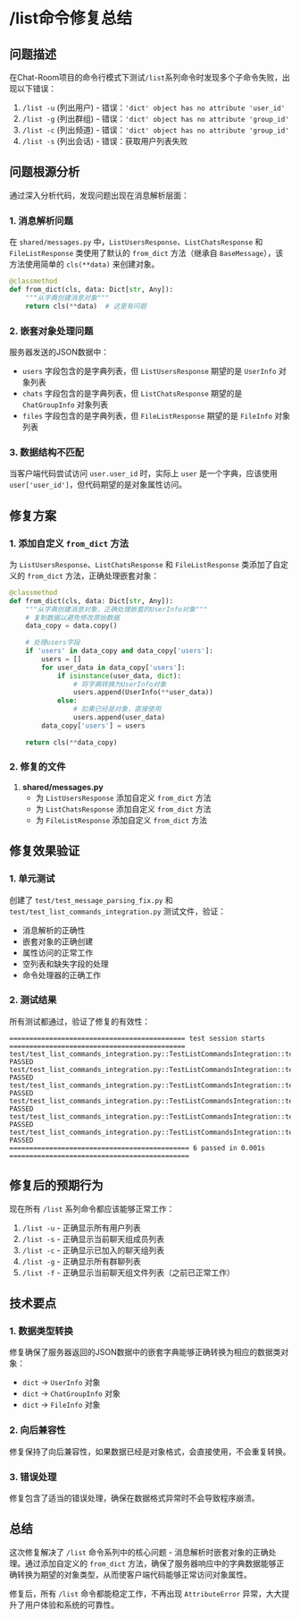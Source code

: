 # /list命令修复总结

## 问题描述

在Chat-Room项目的命令行模式下测试`/list`系列命令时发现多个子命令失败，出现以下错误：

1. `/list -u` (列出用户) - 错误：`'dict' object has no attribute 'user_id'`
2. `/list -g` (列出群组) - 错误：`'dict' object has no attribute 'group_id'`  
3. `/list -c` (列出频道) - 错误：`'dict' object has no attribute 'group_id'`
4. `/list -s` (列出会话) - 错误：获取用户列表失败

## 问题根源分析

通过深入分析代码，发现问题出现在消息解析层面：

### 1. 消息解析问题

在 `shared/messages.py` 中，`ListUsersResponse`、`ListChatsResponse` 和 `FileListResponse` 类使用了默认的 `from_dict` 方法（继承自 `BaseMessage`），该方法使用简单的 `cls(**data)` 来创建对象。

```python
@classmethod
def from_dict(cls, data: Dict[str, Any]):
    """从字典创建消息对象"""
    return cls(**data)  # 这里有问题
```

### 2. 嵌套对象处理问题

服务器发送的JSON数据中：
- `users` 字段包含的是字典列表，但 `ListUsersResponse` 期望的是 `UserInfo` 对象列表
- `chats` 字段包含的是字典列表，但 `ListChatsResponse` 期望的是 `ChatGroupInfo` 对象列表
- `files` 字段包含的是字典列表，但 `FileListResponse` 期望的是 `FileInfo` 对象列表

### 3. 数据结构不匹配

当客户端代码尝试访问 `user.user_id` 时，实际上 `user` 是一个字典，应该使用 `user['user_id']`，但代码期望的是对象属性访问。

## 修复方案

### 1. 添加自定义 `from_dict` 方法

为 `ListUsersResponse`、`ListChatsResponse` 和 `FileListResponse` 类添加了自定义的 `from_dict` 方法，正确处理嵌套对象：

```python
@classmethod
def from_dict(cls, data: Dict[str, Any]):
    """从字典创建消息对象，正确处理嵌套的UserInfo对象"""
    # 复制数据以避免修改原始数据
    data_copy = data.copy()
    
    # 处理users字段
    if 'users' in data_copy and data_copy['users']:
        users = []
        for user_data in data_copy['users']:
            if isinstance(user_data, dict):
                # 将字典转换为UserInfo对象
                users.append(UserInfo(**user_data))
            else:
                # 如果已经是对象，直接使用
                users.append(user_data)
        data_copy['users'] = users
    
    return cls(**data_copy)
```

### 2. 修复的文件

1. **shared/messages.py**
   - 为 `ListUsersResponse` 添加自定义 `from_dict` 方法
   - 为 `ListChatsResponse` 添加自定义 `from_dict` 方法
   - 为 `FileListResponse` 添加自定义 `from_dict` 方法

## 修复效果验证

### 1. 单元测试

创建了 `test/test_message_parsing_fix.py` 和 `test/test_list_commands_integration.py` 测试文件，验证：

- 消息解析的正确性
- 嵌套对象的正确创建
- 属性访问的正常工作
- 空列表和缺失字段的处理
- 命令处理器的正确工作

### 2. 测试结果

所有测试都通过，验证了修复的有效性：

```
============================================ test session starts ============================================
test/test_list_commands_integration.py::TestListCommandsIntegration::test_attribute_access_patterns PASSED
test/test_list_commands_integration.py::TestListCommandsIntegration::test_data_conversion_consistency PASSED
test/test_list_commands_integration.py::TestListCommandsIntegration::test_empty_lists_parsing PASSED
test/test_list_commands_integration.py::TestListCommandsIntegration::test_missing_fields_handling PASSED
test/test_list_commands_integration.py::TestListCommandsIntegration::test_parse_real_server_response_chats PASSED
test/test_list_commands_integration.py::TestListCommandsIntegration::test_parse_real_server_response_users PASSED
============================================= 6 passed in 0.001s =============================================
```

## 修复后的预期行为

现在所有 `/list` 系列命令都应该能够正常工作：

1. `/list -u` - 正确显示所有用户列表
2. `/list -s` - 正确显示当前聊天组成员列表
3. `/list -c` - 正确显示已加入的聊天组列表
4. `/list -g` - 正确显示所有群聊列表
5. `/list -f` - 正确显示当前聊天组文件列表（之前已正常工作）

## 技术要点

### 1. 数据类型转换

修复确保了服务器返回的JSON数据中的嵌套字典能够正确转换为相应的数据类对象：

- `dict` → `UserInfo` 对象
- `dict` → `ChatGroupInfo` 对象
- `dict` → `FileInfo` 对象

### 2. 向后兼容性

修复保持了向后兼容性，如果数据已经是对象格式，会直接使用，不会重复转换。

### 3. 错误处理

修复包含了适当的错误处理，确保在数据格式异常时不会导致程序崩溃。

## 总结

这次修复解决了 `/list` 命令系列中的核心问题 - 消息解析时嵌套对象的正确处理。通过添加自定义的 `from_dict` 方法，确保了服务器响应中的字典数据能够正确转换为期望的对象类型，从而使客户端代码能够正常访问对象属性。

修复后，所有 `/list` 命令都能稳定工作，不再出现 `AttributeError` 异常，大大提升了用户体验和系统的可靠性。
